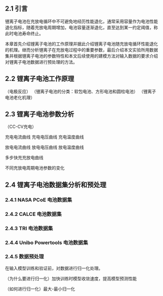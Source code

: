 ## 2.1 引言

锂离子电池在充放电循环中不可避免地经历性能退化，通常采用容量作为电池性能退化指标，随着充放电周期增加，电池容量逐渐退化，直至达到某一约定阈值，称此时电池寿命终止。

本章首先介绍锂离子电池的工作原理并据此介绍锂离子电池随充放电循环性能退化的机理。继而分析锂离子在充放电过程中的重要参数，最后介绍本文实验所用数据集并根据锂离子电池的参数特性和本文后续使用的建模方法对输入数据的要求介绍对锂离子电池数据进行预处理的方法。

## 2.2 锂离子电池工作原理

（电极反应）
（锂离子电池的分类：软包电池、方形电池和圆柱电池）
（锂离子电池老化机理）

## 2.3 锂离子电池参数分析

（CC-CV充电）

充电电流曲线
充电电压曲线
充电温度曲线

放电电流曲线
放电电压曲线
放电温度曲线

多步快充充放电曲线

不同充放电周期电池参数的变化

## 2.4 锂离子电池数据集分析和预处理

### 2.4.1 NASA PCoE 电池数据集



### 2.4.2 CALCE 电池数据集

### 2.4.3 TRI 电池数据集

### 2.4.4 Unibo Powertools 电池数据集

### 2.4.5 数据预处理

在输入模型训练和验证前，对数据进行归一化处理。

（为什么要进行归一化）加快训练时模型收敛速度，提高模型预测性能

（如何进行归一化）最大-最小归一化